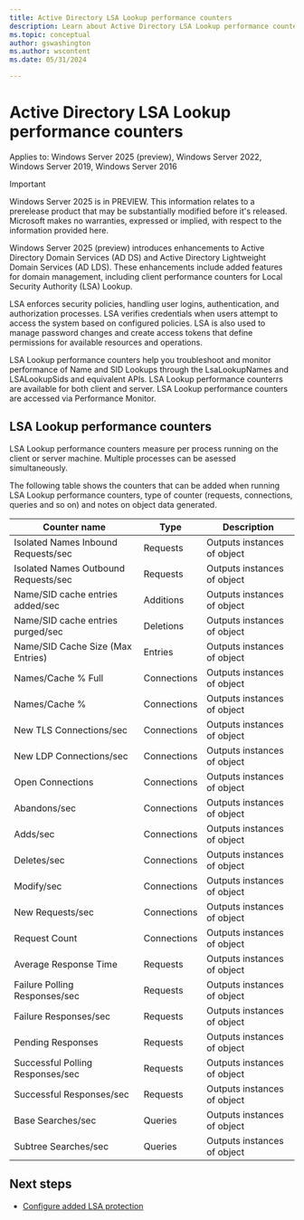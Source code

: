 ```yaml
---
title: Active Directory LSA Lookup performance counters
description: Learn about Active Directory LSA Lookup performance counters
ms.topic: conceptual
author: gswashington
ms.author: wscontent
ms.date: 05/31/2024

---
```


# Active Directory LSA Lookup performance counters

Applies to: Windows Server 2025 (preview), Windows Server 2022, Windows Server 2019, Windows Server 2016

> [!IMPORTANT]
> Windows Server 2025 is in PREVIEW. This information relates to a prerelease product that may be substantially modified before it's released. Microsoft makes no warranties, expressed or implied, with respect to the information provided here.

Windows Server 2025 (preview) introduces enhancements to Active Directory Domain Services (AD DS) and Active Directory Lightweight Domain Services (AD LDS). These enhancements include added features for domain management, including client performance counters for Local Security Authority (LSA) Lookup.

LSA enforces security policies, handling user logins, authentication, and authorization processes. LSA verifies credentials when users attempt to access the system based on configured policies. LSA is also used to manage password changes and create access tokens that define permissions for available resources and operations.

LSA Lookup performance counters help you troubleshoot and monitor performance of Name and SID Lookups through the LsaLookupNames and LSALookupSids and equivalent APIs. LSA Lookup performance counterrs are available for both client and server. LSA Lookup performance counters are accessed via Performance Monitor.

## LSA Lookup performance counters

LSA Lookup performance counters measure per process running on the client or server machine. Multiple processes can be asessed simultaneously. 

The following table shows the counters that can be added when running LSA Lookup performance counters, type of counter (requests, connections, queries and so on) and notes on object data generated.

| Counter name | Type | Description |
|-----|-----|-----|
| Isolated Names Inbound Requests/sec | Requests | Outputs instances of object |
| Isolated Names Outbound Requests/sec | Requests | Outputs instances of object |
| Name/SID cache entries added/sec | Additions | Outputs instances of object |
| Name/SID cache entries purged/sec | Deletions | Outputs instances of object |
| Name/SID Cache Size (Max Entries) | Entries | Outputs instances of object |
| Names/Cache % Full | Connections | Outputs instances of object |
| Names/Cache % | Connections | Outputs instances of object |
| New TLS Connections/sec | Connections | Outputs instances of object |
| New LDP Connections/sec | Connections | Outputs instances of object |
| Open Connections | Connections | Outputs instances of object |
| Abandons/sec | Connections | Outputs instances of object |
| Adds/sec | Connections | Outputs instances of object |
| Deletes/sec | Connections | Outputs instances of object |
| Modify/sec | Connections | Outputs instances of object |
| New Requests/sec | Connections | Outputs instances of object |
| Request Count | Connections | Outputs instances of object |
| Average Response Time | Requests | Outputs instances of object |
| Failure Polling Responses/sec | Requests | Outputs instances of object |
| Failure Responses/sec | Requests | Outputs instances of object |
| Pending Responses | Requests | Outputs instances of object |
| Successful Polling Responses/sec | Requests | Outputs instances of object |
| Successful Responses/sec | Requests | Outputs instances of object |
| Base Searches/sec | Queries | Outputs instances of object |
| Subtree Searches/sec | Queries | Outputs instances of object |

## Next steps

- [Configure added LSA protection](/security/credentials-protection-and-management/configuring-additional-lsa-protection)
